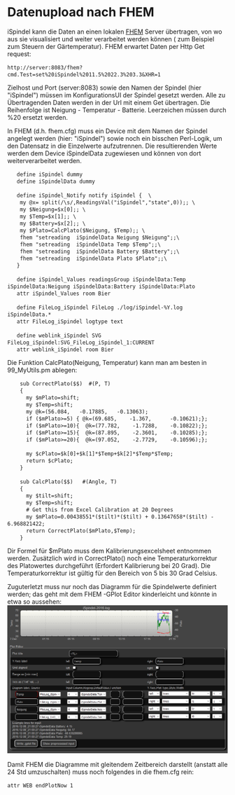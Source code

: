 # Datenupload nach FHEM


iSpindel kann die Daten an einen lokalen [FHEM](http://fhem.de/fhem.html) Server übertragen, von wo aus sie visualisiert und weiter verarbeitet werden können ( zum Beispiel zum Steuern der Gärtemperatur).
FHEM erwartet Daten per Http Get request:

    http://server:8083/fhem?cmd.Test=set%20iSpindel%2011.5%2022.3%203.3&XHR=1

Zielhost und Port (server:8083) sowie den Namen der Spindel (hier "iSpindel") müssen im KonfigurationsUI der Spindel gesetzt werden. Alle zu Übertragenden Daten werden in der Url mit einem Get übertragen.  Die Reihenfolge ist Neigung - Temperatur - Batterie. Leerzeichen müssen durch %20 ersetzt werden.

In FHEM  (d.h. fhem.cfg) muss ein Device mit dem Namen der Spindel angelegt werden (hier: "iSpindel") sowie noch ein bisschen Perl-Logik, um den Datensatz in die Einzelwerte aufzutrennen. Die resultierenden Werte werden dem Device iSpindelData zugewiesen und können von dort weiterverarbeitet werden.


 ```
    define iSpindel dummy
    define iSpindelData dummy
    
    define iSpindel_Notify notify iSpindel {  \
     my @x= split(/\s/,ReadingsVal("iSpindel","state",0));; \
     my $Neigung=$x[0];; \
     my $Temp=$x[1];; \
     my $Battery=$x[2];; \
     my $Plato=CalcPlato($Neigung, $Temp);; \
     fhem "setreading  iSpindelData Neigung $Neigung";;\
     fhem "setreading  iSpindelData Temp $Temp";;\
     fhem "setreading  iSpindelData Battery $Battery";;\
     fhem "setreading  iSpindelData Plato $Plato";;\
    }
    
    define iSpindel_Values readingsGroup iSpindelData:Temp iSpindelData:Neigung iSpindelData:Battery iSpindelData:Plato
    attr iSpindel_Values room Bier
    
    define FileLog_iSpindel FileLog ./log/iSpindel-%Y.log iSpindelData.*
    attr FileLog_iSpindel logtype text
    
    define weblink_iSpindel SVG FileLog_iSpindel:SVG_FileLog_iSpindel_1:CURRENT
    attr weblink_iSpindel room Bier
```

Die Funktion CalcPlato(Neigung, Temperatur) kann man am besten in 99_MyUtils.pm ablegen:

```
    sub CorrectPlato($$)  #(P, T)
    {
      my $mPlato=shift;
      my $Temp=shift;
      my @k=(56.084,   -0.17885,   -0.13063);
      if ($mPlato>=5) { @k=(69.685,    -1.367,      -0.10621);};
      if ($mPlato>=10){  @k=(77.782,    -1.7288,    -0.10822);};
      if ($mPlato>=15){  @k=(87.895,    -2.3601,    -0.10285);};
      if ($mPlato>=20){  @k=(97.052,    -2.7729,    -0.10596);};
    
      my $cPlato=$k[0]+$k[1]*$Temp+$k[2]*$Temp*$Temp;
      return $cPlato;
    }
    
    sub CalcPlato($$)   #(Angle, T)
    {
      my $tilt=shift;
      my $Temp=shift;
      # Get this from Excel Calibration at 20 Degrees 
      my $mPlato=0.00438551*($tilt)*($tilt) + 0.13647658*($tilt) - 6.968821422;
      return CorrectPlato($mPlato,$Temp);
    }
```

Dir Formel für  $mPlato muss dem Kalibrierungsexcelsheet entnommen werden. Zusätzlich wird in CorrectPlato() noch eine Temperaturkorrektur des Platowertes durchgeführt  (Erfordert Kalibrierung bei 20 Grad). Die Temperaturkorrektur ist gültig für den Bereich von 5 bis 30 Grad Celsius.

Zuguterletzt muss nur noch das Diagramm für die Spindelwerte definiert werden; das geht mit dem FHEM -GPlot Editor kinderleicht und könnte in etwa so aussehen:
![Definition iSpindel Diagramm](FHEM-iSpindel-gplot.png)

Damit FHEM die Diagramme mit gleitendem Zeitbereich darstellt (anstatt alle 24 Std umzuschalten) muss noch folgendes in die fhem.cfg rein:

    attr WEB endPlotNow 1


